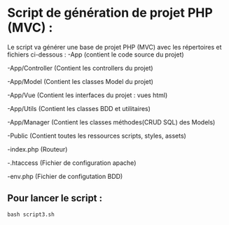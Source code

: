 # Script de génération de projet PHP (MVC) :
Le script va générer une base de projet PHP (MVC) avec les répertoires et fichiers ci-dessous :
-App (contient le code source du projet)

-App/Controller (Contient les controllers du projet)

-App/Model (Contient les classes Model du projet)

-App/Vue (Contient les interfaces du projet : vues html)

-App/Utils (Contient les classes BDD et utilitaires)

-App/Manager (Contient les classes méthodes(CRUD SQL) des Models)

-Public (Contient toutes les ressources scripts, styles, assets)

-index.php (Routeur)

-.htaccess (Fichier de configuration apache)

-env.php (Fichier de configutation BDD)

## Pour lancer le script :
```
bash script3.sh
```
